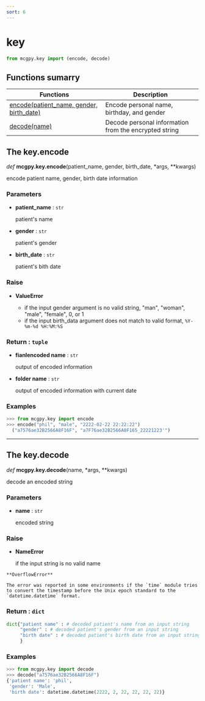 ```yaml
---
sort: 6
---
```


# key

```python
from mcgpy.key import (encode, decode)
```

## Functions sumarry

| Functions | Description |
|-----------|-------------|
| [encode(patient_name, gender, birth_date)](https://pjjung.github.io/mcgpy/Classes/key.html#the-keyencode) | Encode personal name, birthday, and gender |
| [decode(name)](https://pjjung.github.io/mcgpy/Classes/key.html#the-keydecode) | Decode personal information from the encrypted string |

## The key.encode

*def* **mcgpy.key.encode**(patient_name, gender, birth_date, *args, **kwargs)

encode patient name, gender, birth date information

### Parameters

* **patient_name** : `str`

  patient's name

* **gender** : `str`

  patient's gender

* **birth_date** : `str`

  patient's bith date

### Raise

* **ValueError**

  * if the input gender argument is no valid string, "man", "woman", "male", "female", 0, or 1
  * if the input birth_data argument does not match to valid format, `%Y-%m-%d %H:%M:%S`

### Return : `tuple`

* **fianlencoded name** : `str`

  output of encoded information

* **folder name** : `str`

  output of encoded information with current date

### Examples

```python
>>> from mcgpy.key import encode
>>> encode("phil", "male", "2222-02-22 22:22:22")
  ("a7576ae32B2566A8F16F", "a7F76ae32B2566A8F165_22221223'")
```

---

## The key.decode

*def* **mcgpy.key.decode**(name, *args, **kwargs)

decode an encoded string

### Parameters

* **name** : `str`

  encoded string

### Raise

* **NameError**

  if the input string is no valid name

```warning
**OverflowError**

The error was reported in some environments if the `time` module tries to convert the timestamp before the Unix epoch standard to the `datetime.datetime` format.
```

### Return : `dict`

```python
dict{"patient name" : # decoded patient's name from an input string
     "gender" : # decoded patient's gender from an input string
     "birth date" : # decoded patient's birth date from an input string as "datetime.datetime" 
     }
```

### Examples

```python
>>> from mcgpy.key import decode
>>> decode("a7576ae32B2566A8F16F")
{'patient name': 'phil',
 'gender': 'Male',
 'birth date': datetime.datetime(2222, 2, 22, 22, 22, 22)}
```

